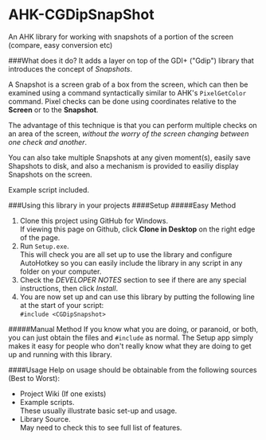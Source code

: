 AHK-CGDipSnapShot
=================

An AHK library for working with snapshots of a portion of the screen (compare, easy conversion etc)

###What does it do?
It adds a layer on  top of the GDI+ ("Gdip") library that introduces the concept of *Snapshots*.

A Snapshot is a screen grab of a box from the screen, which can then be examined using a command syntactically similar to AHK's `PixelGetColor` command. Pixel checks can be done using coordinates relative to the **Screen** or to the **Snapshot**.

The advantage of this technique is that you can perform multiple checks on an area of the screen, *without the worry of the screen changing between one check and another*.  

You can also take multiple Snapshots at any given moment(s), easily save Shapshots to disk, and also a mechanism is provided to easiliy display Snapshots on the screen.

Example script included.

###Using this library in your projects
####Setup
#####Easy Method
1. Clone this project using GitHub for Windows.  
If viewing this page on Github, click **Clone in Desktop** on the right edge of the page.
1. Run `Setup.exe`.  
This will check you are all set up to use the library and configure AutoHotkey so you can easily include the library in any script in any folder on your computer.
2. Check the *DEVELOPER NOTES* section to see if there are any special instructions, then click *Install*.
3. You are now set up and can use this library by putting the following line at the start of your script:  
`#include <CGDipSnapshot>`

#####Manual Method
If you know what you are doing, or paranoid, or both, you can just obtain the files and `#include` as normal. The Setup app simply makes it easy for people who don't really know what they are doing to get up and running with this library.

####Usage
Help on usage should be obtainable from the following sources (Best to Worst):

* Project Wiki (If one exists)
* Example scripts.  
These usually illustrate basic set-up and usage.
* Library Source.  
May need to check this to see full list of features.

